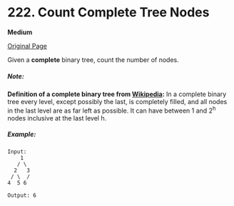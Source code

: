 # 222. Count Complete Tree Nodes

**Medium**

[Original Page](https://leetcode.com/problems/count-complete-tree-nodes//)

Given a __complete__ binary tree, count the number of nodes.

##### Note:
__Definition of a complete binary tree from [Wikipedia](http://en.wikipedia.org/wiki/Binary_tree#Types_of_binary_trees):__
In a complete binary tree every level, except possibly the last, is completely filled, and all nodes in the last level are as far left as possible. It can have between 1 and 2<sup>h</sup> nodes inclusive at the last level h.

##### Example:
```
Input: 
    1
   / \
  2   3
 / \  /
4  5 6

Output: 6
```
